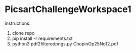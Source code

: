 # PicsartChallengeWorkspace1

instructions:
1. clone repo
2. pip install -r requirements.txt
3. python3 pdf2filteredpngs.py ChopinOp25No12.pdf
